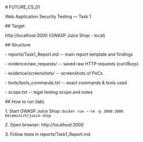 \# FUTURE\_CS\_01

Web Application Security Testing — Task 1



\## Target

http://localhost:3000 (OWASP Juice Shop - local)



\## Structure

\- reports/Task1\_Report.md        -- main report template and findings

\- evidence/raw\_requests/         -- saved raw HTTP requests (curl/Burp)

\- evidence/screenshots/         -- screenshots of PoCs

\- tools/tools\_commands.txt      -- exact commands \& tools used

\- scope.txt                     -- legal testing scope and notes



\## How to run (lab)

1\. Start OWASP Juice Shop: `docker run --rm -p 3000:3000 bkimminich/juice-shop`

2\. Open browser: http://localhost:3000

3\. Follow tests in reports/Task1\_Report.md





